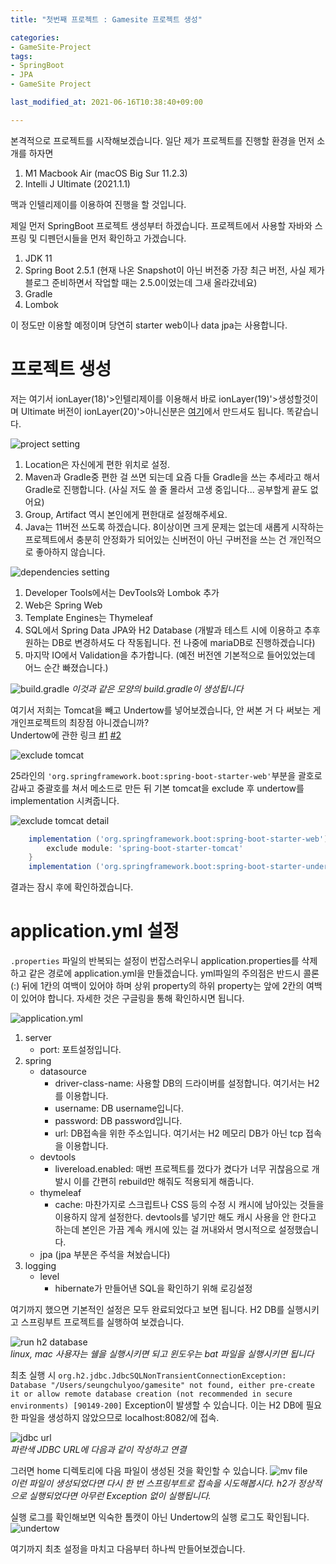 ```yaml
---
title: "첫번째 프로젝트 : Gamesite 프로젝트 생성"

categories:
- GameSite-Project
tags:
- SpringBoot
- JPA
- GameSite Project

last_modified_at: 2021-06-16T10:38:40+09:00

---
```


본격적으로 프로젝트를 시작해보겠습니다.
일단 제가 프로젝트를 진행할 환경을 먼저 소개를 하자면

1. M1 Macbook Air (macOS Big Sur 11.2.3)
2. Intelli J Ultimate (2021.1.1)

맥과 인텔리제이를 이용하여 진행을 할 것입니다.

제일 먼저 SpringBoot 프로젝트 생성부터 하겠습니다.
프로젝트에서 사용할 자바와 스프링 및 디펜던시들을 먼저 확인하고 가겠습니다.

1. JDK 11
2. Spring Boot 2.5.1 (현재 나온 Snapshot이 아닌 버전중 가장 최근 버전, 사실 제가 블로그 준비하면서 작업할 때는 2.5.0이었는데 그새 올라갔네요)
3. Gradle
4. Lombok

이 정도만 이용할 예정이며 당연히 starter web이나 data jpa는 사용합니다.


# 프로젝트 생성
저는 여기서 ionLayer(18)'>인텔리제이를 이용해서 바로 ionLayer(19)'>생성할것이며 Ultimate 버전이 ionLayer(20)'>아니신분은 [여기](https://start.spring.io)에서 만드셔도 됩니다. 똑같습니다.

![project setting](/assets/images/gamesite/2/1.png)
1. Location은 자신에게 편한 위치로 설정.
2. Maven과 Gradle중 편한 걸 쓰면 되는데 요즘 다들 Gradle을 쓰는 추세라고 해서 Gradle로 진행합니다. (사실 저도 쓸 줄 몰라서 고생 중입니다... 공부할게 끝도 없어요)
3. Group, Artifact 역시 본인에게 편한대로 설정해주세요.
4. Java는 11버전 쓰도록 하겠습니다. 8이상이면 크게 문제는 없는데 새롭게 시작하는 프로젝트에서 충분히 안정화가 되어있는 신버전이 아닌 구버전을 쓰는 건 개인적으로 좋아하지 않습니다.

![dependencies setting](/assets/images/gamesite/2/2.png)
1. Developer Tools에서는 DevTools와 Lombok 추가
2. Web은 Spring Web
3. Template Engines는 Thymeleaf
4. SQL에서 Spring Data JPA와 H2 Database (개발과 테스트 시에 이용하고 추후 원하는 DB로 변경하셔도 다 작동됩니다. 전 나중에 mariaDB로 진행하겠습니다)
5. 마지막 IO에서 Validation을 추가합니다. (예전 버전엔 기본적으로 들어있었는데 어느 순간 빠졌습니다.)

![build.gradle](/assets/images/gamesite/2/3.png)
*이것과 같은 모양의 build.gradle이 생성됩니다*

여기서 저희는 Tomcat을 빼고 Undertow를 넣어보겠습니다, 안 써본 거 다 써보는 게 개인프로젝트의 최장점 아니겠습니까?  
Undertow에 관한 링크
[#1](https://zepinos.tistory.com/35)
[#2](https://zepinos.tistory.com/50)

![exclude tomcat](/assets/images/gamesite/2/4.png)  

25라인의 `'org.springframework.boot:spring-boot-starter-web'`부분을 괄호로 감싸고 중괄호를 쳐서 메소드로 만든 뒤
기본 tomcat을 exclude 후 undertow를 implementation 시켜줍니다.

![exclude tomcat detail](/assets/images/gamesite/2/5.png)
```groovy
	implementation ('org.springframework.boot:spring-boot-starter-web') {
		exclude module: 'spring-boot-starter-tomcat'
	}
	implementation ('org.springframework.boot:spring-boot-starter-undertow')
```
결과는 잠시 후에 확인하겠습니다.

# application.yml 설정
`.properties` 파일의 반복되는 설정이 번잡스러우니 application.properties를 삭제하고 같은 경로에 application.yml을 만들겠습니다.
yml파일의 주의점은 반드시 콜론(:) 뒤에 1칸의 여백이 있어야 하며 상위 property의 하위 property는 앞에 2칸의 여백이 있어야 합니다.
자세한 것은 구글링을 통해 확인하시면 됩니다.

![application.yml](/assets/images/gamesite/2/9.png)  

1. server
    * port: 포트설정입니다.
2. spring
    * datasource
        * driver-class-name: 사용할 DB의 드라이버를 설정합니다. 여기서는 H2를 이용합니다.
        * username: DB username입니다.
        * password: DB password입니다.
        * url: DB접속을 위한 주소입니다. 여기서는 H2 메모리 DB가 아닌 tcp 접속을 이용합니다.
    * devtools
        * livereload.enabled: 매번 프로젝트를 껐다가 켰다가 너무 귀찮음으로 개발시 이를 간편히 rebuild만 해줘도 적용되게 해줍니다.
    * thymeleaf
      * cache: 마찬가지로 스크립트나 CSS 등의 수정 시 캐시에 남아있는 것들을 이용하지 않게 설정한다. devtools를 넣기만 해도 캐시 사용을 안 한다고 하는데 본인은 가끔 계속 캐시에 있는 걸 꺼내와서 명시적으로 설정했습니다.
    * jpa (jpa 부분은 주석을 쳐놨습니다)
3. logging
    * level
        * hibernate가 만들어낸 SQL을 확인하기 위해 로깅설정  

여기까지 했으면 기본적인 설정은 모두 완료되었다고 보면 됩니다.
H2 DB를 실행시키고 스프링부트 프로젝트를 실행하여 보겠습니다.

![run h2 database](/assets/images/gamesite/2/6.png)  
*linux, mac 사용자는 쉘을 실행시키면 되고 윈도우는 bat 파일을 실행시키면 됩니다*

최초 실행 시 `org.h2.jdbc.JdbcSQLNonTransientConnectionException: Database "/Users/seungchulyoo/gamesite" not found, either pre-create it or allow remote database creation (not recommended in secure environments) [90149-200]` Exception이 발생할 수 있습니다.
이는 H2 DB에 필요한 파일을 생성하지 않았으므로 localhost:8082/에 접속.

![jdbc url](/assets/images/gamesite/2/7.png)  
*파란색 JDBC URL에 다음과 같이 작성하고 연결*

그러면 home 디렉토리에 다음 파일이 생성된 것을 확인할 수 있습니다.
![mv file](/assets/images/gamesite/2/8.png)  
*이런 파일이 생성되었다면 다시 한 번 스프링부트로 접속을 시도해봅시다. h2가 정상적으로 실행되었다면 아무런 Exception 없이 실행됩니다.*

실행 로그를 확인해보면 익숙한 톰캣이 아닌 Undertow의 실행 로그도 확인됩니다.
![undertow](/assets/images/gamesite/2/10.png)  

여기까지 최초 설정을 마치고 다음부터 하나씩 만들어보겠습니다.